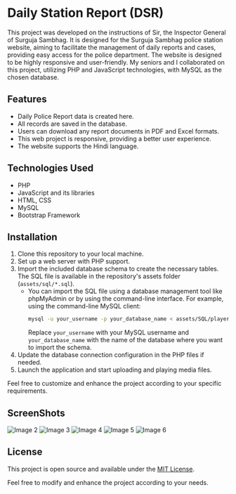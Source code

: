 # Daily Station Report (DSR)

This project was developed on the instructions of Sir, the Inspector General of Surguja Sambhag. It is designed for the Surguja Sambhag police station website, aiming to facilitate the management of daily reports and cases, providing easy access for the police department. The website is designed to be highly responsive and user-friendly. My seniors and I collaborated on this project, utilizing PHP and JavaScript technologies, with MySQL as the chosen database.

## Features
- Daily Police Report data is created here.
- All records are saved in the database.
- Users can download any report documents in PDF and Excel formats.
- This web project is responsive, providing a better user experience.
- The website supports the Hindi language.

## Technologies Used
- PHP
- JavaScript and its libraries
- HTML, CSS
- MySQL
- Bootstrap Framework

## Installation
1. Clone this repository to your local machine.
2. Set up a web server with PHP support.
3. Import the included database schema to create the necessary tables. The SQL file is available in the repository's assets folder (`assets/sql/*.sql`).
   - You can import the SQL file using a database management tool like phpMyAdmin or by using the command-line interface. For example, using the command-line MySQL client:
     ```bash
     mysql -u your_username -p your_database_name < assets/SQL/player.sql
     ```
     Replace `your_username` with your MySQL username and `your_database_name` with the name of the database where you want to import the schema.
4. Update the database connection configuration in the PHP files if needed.
5. Launch the application and start uploading and playing media files.

Feel free to customize and enhance the project according to your specific requirements.

## ScreenShots 
![Image 2](https://https://github.com/Ankit2022u/DSR/assets/screenshots/Web20%capture_31-1-2024_143728_localhost.jpeg)
![Image 3](https://https://github.com/Ankit2022u/DSR/assets/screenshots/Web20%capture_31-1-2024_143756_localhost.jpeg)
![Image 4](https://https://github.com/Ankit2022u/DSR/assets/screenshots/Web20%capture_31-1-2024_143756_localhost.jpeg)
![Image 5](https://https://github.com/Ankit2022u/DSR/assets/screenshots/Web20%capture_31-1-2024_143815_localhost.jpeg)
![Image 6](https://https://github.com/Ankit2022u/DSR/assets/screenshots/Web20%capture_31-1-2024_144046_localhost.jpeg)

## License

This project is open source and available under the [MIT License](https://opensource.org/licenses/MIT).

Feel free to modify and enhance the project according to your needs.

